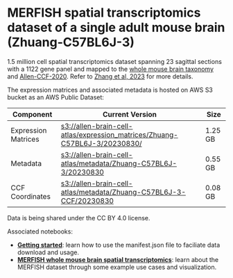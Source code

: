 # MERFISH spatial transcriptomics dataset of a single adult mouse brain (Zhuang-C57BL6J-3)

1.5 million cell spatial transcriptomics dataset spanning 23 sagittal sections with a 1122 gene panel and mapped to the  [whole mouse brain taxonomy](WMB-taxonomy.md) and [Allen-CCF-2020](Allen-CCF-2020.md). Refer to [Zhang et al, 2023](https://doi.org/10.1101/2023.03.06.531348) for more details.

The expression matrices and associated metadata is hosted on AWS S3 bucket as an AWS Public Dataset:

| Component | Current Version | Size |
|---|--|---|
| Expression Matrices | [s3://allen-brain-cell-atlas/expression_matrices/Zhuang-C57BL6J-3/20230830/](https://allen-brain-cell-atlas.s3.us-west-2.amazonaws.com/index.html#expression_matrices/Zhuang-C57BL6J-3/20230830/) | 1.25 GB |
| Metadata | [s3://allen-brain-cell-atlas/metadata/Zhuang-C57BL6J-3/20230830](https://allen-brain-cell-atlas.s3.us-west-2.amazonaws.com/index.html#metadata/Zhuang-C57BL6J-3/20230830/) | 0.55 GB |
| CCF Coordinates | [s3://allen-brain-cell-atlas/metadata/Zhuang-C57BL6J-3-CCF/20230830](https://allen-brain-cell-atlas.s3.us-west-2.amazonaws.com/index.html#metadata/Zhuang-C57BL6J-3-CCF/20230830/) | 0.08 GB |

Data is being shared under the CC BY 4.0 license.

Associated notebooks:
* [**Getting started**](../notebooks/getting_started.ipynb): learn how to use the manifest.json file to faciliate data download and usage.
* [**MERFISH whole mouse brain spatial transcriptomics**](../notebooks/zhuang_merfish_tutorial.ipynb): learn about the MERFISH dataset through some example use cases and visualization.

